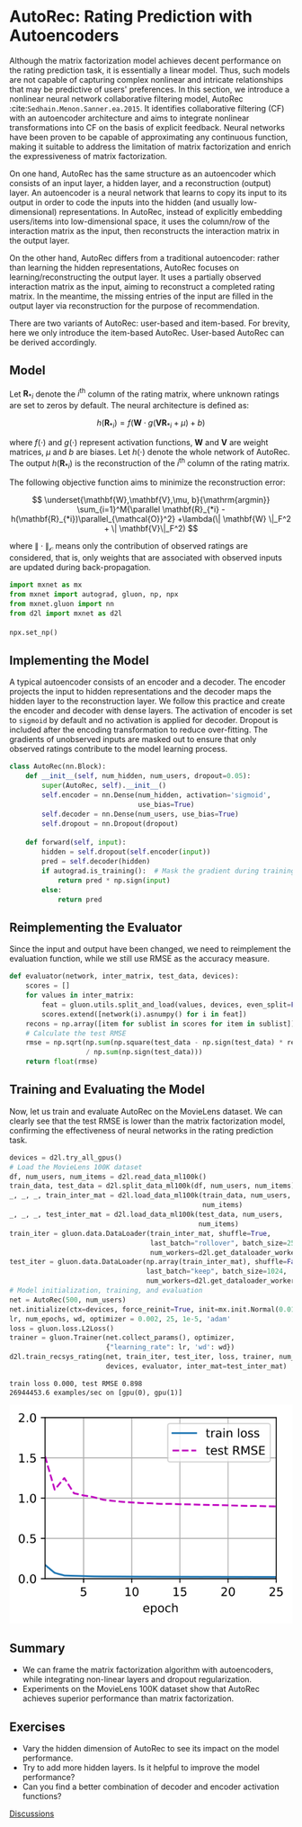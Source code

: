 
# AutoRec: Rating Prediction with Autoencoders

Although the matrix factorization model achieves decent performance on the rating prediction task, it is essentially a linear model. Thus, such models are not capable of capturing complex nonlinear and intricate relationships that may be predictive of users' preferences. In this section, we introduce a nonlinear neural network collaborative filtering model, AutoRec :cite:`Sedhain.Menon.Sanner.ea.2015`. It identifies collaborative filtering (CF) with an autoencoder architecture and aims to integrate nonlinear transformations into CF on the basis of explicit feedback. Neural networks have been proven to be capable of approximating any continuous function, making it suitable to address the limitation of matrix factorization and enrich the expressiveness of matrix factorization.

On one hand, AutoRec has the same structure as an autoencoder which consists of an input layer, a hidden layer, and a reconstruction (output) layer.  An autoencoder is a neural network that learns to copy its input to its output in order to code the inputs into the hidden (and usually low-dimensional) representations. In AutoRec, instead of explicitly embedding users/items into low-dimensional space, it uses the column/row of the interaction matrix as the input, then reconstructs the interaction matrix in the output layer.

On the other hand, AutoRec differs from a traditional autoencoder: rather than learning the hidden representations, AutoRec focuses on learning/reconstructing the output layer. It uses a partially observed interaction matrix as the input, aiming to reconstruct a completed rating matrix. In the meantime, the missing entries of the input are filled in the output layer via reconstruction for the purpose of recommendation. 

There are two variants of AutoRec: user-based and item-based. For brevity, here we only introduce the item-based AutoRec. User-based AutoRec can be derived accordingly.


## Model

Let $\mathbf{R}_{*i}$ denote the $i^\mathrm{th}$ column of the rating matrix, where unknown ratings are set to zeros by default. The neural architecture is defined as:

$$
h(\mathbf{R}_{*i}) = f(\mathbf{W} \cdot g(\mathbf{V} \mathbf{R}_{*i} + \mu) + b)
$$

where $f(\cdot)$ and $g(\cdot)$ represent activation functions, $\mathbf{W}$ and $\mathbf{V}$ are weight matrices, $\mu$ and $b$ are biases. Let $h( \cdot )$ denote the whole network of AutoRec. The output $h(\mathbf{R}_{*i})$ is the reconstruction of the $i^\mathrm{th}$ column of the rating matrix.

The following objective function aims to minimize the reconstruction error:

$$
\underset{\mathbf{W},\mathbf{V},\mu, b}{\mathrm{argmin}} \sum_{i=1}^M{\parallel \mathbf{R}_{*i} - h(\mathbf{R}_{*i})\parallel_{\mathcal{O}}^2} +\lambda(\| \mathbf{W} \|_F^2 + \| \mathbf{V}\|_F^2)
$$

where $\| \cdot \|_{\mathcal{O}}$ means only the contribution of observed ratings are considered, that is, only weights that are associated with observed inputs are updated during back-propagation.



```python
import mxnet as mx
from mxnet import autograd, gluon, np, npx
from mxnet.gluon import nn
from d2l import mxnet as d2l

npx.set_np()
```

## Implementing the Model

A typical autoencoder consists of an encoder and a decoder. The encoder projects the input to hidden representations and the decoder maps the hidden layer to the reconstruction layer. We follow this practice and create the encoder and decoder with dense layers. The activation of encoder is set to `sigmoid` by default and no activation is applied for decoder. Dropout is included after the encoding transformation to reduce over-fitting. The gradients of unobserved inputs are masked out to ensure that only observed ratings contribute to the model learning process.



```python
class AutoRec(nn.Block):
    def __init__(self, num_hidden, num_users, dropout=0.05):
        super(AutoRec, self).__init__()
        self.encoder = nn.Dense(num_hidden, activation='sigmoid',
                                use_bias=True)
        self.decoder = nn.Dense(num_users, use_bias=True)
        self.dropout = nn.Dropout(dropout)

    def forward(self, input):
        hidden = self.dropout(self.encoder(input))
        pred = self.decoder(hidden)
        if autograd.is_training():  # Mask the gradient during training
            return pred * np.sign(input)
        else:
            return pred
```

## Reimplementing the Evaluator

Since the input and output have been changed, we need to reimplement the evaluation function, while we still use RMSE as the accuracy measure.



```python
def evaluator(network, inter_matrix, test_data, devices):
    scores = []
    for values in inter_matrix:
        feat = gluon.utils.split_and_load(values, devices, even_split=False)
        scores.extend([network(i).asnumpy() for i in feat])
    recons = np.array([item for sublist in scores for item in sublist])
    # Calculate the test RMSE
    rmse = np.sqrt(np.sum(np.square(test_data - np.sign(test_data) * recons))
                   / np.sum(np.sign(test_data)))
    return float(rmse)
```

## Training and Evaluating the Model

Now, let us train and evaluate AutoRec on the MovieLens dataset. We can clearly see that the test RMSE is lower than the matrix factorization model, confirming the effectiveness of neural networks in the rating prediction task.



```python
devices = d2l.try_all_gpus()
# Load the MovieLens 100K dataset
df, num_users, num_items = d2l.read_data_ml100k()
train_data, test_data = d2l.split_data_ml100k(df, num_users, num_items)
_, _, _, train_inter_mat = d2l.load_data_ml100k(train_data, num_users,
                                                num_items)
_, _, _, test_inter_mat = d2l.load_data_ml100k(test_data, num_users,
                                               num_items)
train_iter = gluon.data.DataLoader(train_inter_mat, shuffle=True,
                                   last_batch="rollover", batch_size=256,
                                   num_workers=d2l.get_dataloader_workers())
test_iter = gluon.data.DataLoader(np.array(train_inter_mat), shuffle=False,
                                  last_batch="keep", batch_size=1024,
                                  num_workers=d2l.get_dataloader_workers())
# Model initialization, training, and evaluation
net = AutoRec(500, num_users)
net.initialize(ctx=devices, force_reinit=True, init=mx.init.Normal(0.01))
lr, num_epochs, wd, optimizer = 0.002, 25, 1e-5, 'adam'
loss = gluon.loss.L2Loss()
trainer = gluon.Trainer(net.collect_params(), optimizer,
                        {"learning_rate": lr, 'wd': wd})
d2l.train_recsys_rating(net, train_iter, test_iter, loss, trainer, num_epochs,
                        devices, evaluator, inter_mat=test_inter_mat)
```

    train loss 0.000, test RMSE 0.898
    26944453.6 examples/sec on [gpu(0), gpu(1)]
    


![svg](output_7_1.svg)


## Summary

* We can frame the matrix factorization algorithm with autoencoders, while integrating non-linear layers and dropout regularization. 
* Experiments on the MovieLens 100K dataset show that AutoRec achieves superior performance than matrix factorization.



## Exercises

* Vary the hidden dimension of AutoRec to see its impact on the model performance.
* Try to add more hidden layers. Is it helpful to improve the model performance?
* Can you find a better combination of decoder and encoder activation functions?


[Discussions](https://discuss.d2l.ai/t/401)

